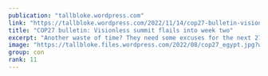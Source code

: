 ```yaml
---
publication: "tallbloke.wordpress.com"
link: "https://tallbloke.wordpress.com/2022/11/14/cop27-bulletin-visionless-summit-flails-into-week-two/"
title: "COP27 bulletin: Visionless summit flails into week two"
excerpt: "Another waste of time? They need some excuses for the next 27 COPs after all. A downbeat assessment from supporters of climate obsession. – – – As ministers fly in for week two of…"
image: "https://tallbloke.files.wordpress.com/2022/08/cop27_egypt.jpg?w=150"
group: con
rank: 11
---
```

